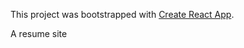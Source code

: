 This project was bootstrapped with [Create React App](https://github.com/facebookincubator/create-react-app).

A resume site
